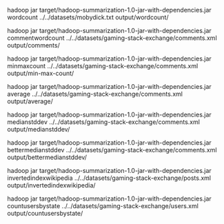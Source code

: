 hadoop jar target/hadoop-summarization-1.0-jar-with-dependencies.jar wordcount ../../datasets/mobydick.txt output/wordcount/

hadoop jar target/hadoop-summarization-1.0-jar-with-dependencies.jar commentwordcount ../../datasets/gaming-stack-exchange/comments.xml output/comments/

hadoop jar target/hadoop-summarization-1.0-jar-with-dependencies.jar minmaxcount ../../datasets/gaming-stack-exchange/comments.xml output/min-max-count/

hadoop jar target/hadoop-summarization-1.0-jar-with-dependencies.jar average ../../datasets/gaming-stack-exchange/comments.xml output/average/

hadoop jar target/hadoop-summarization-1.0-jar-with-dependencies.jar medianstddev ../../datasets/gaming-stack-exchange/comments.xml output/medianstddev/

hadoop jar target/hadoop-summarization-1.0-jar-with-dependencies.jar bettermedianstddev ../../datasets/gaming-stack-exchange/comments.xml output/bettermedianstddev/

hadoop jar target/hadoop-summarization-1.0-jar-with-dependencies.jar invertedindexwikipedia ../../datasets/gaming-stack-exchange/posts.xml output/invertedindexwikipedia/

hadoop jar target/hadoop-summarization-1.0-jar-with-dependencies.jar countusersbystate ../../datasets/gaming-stack-exchange/users.xml output/countusersbystate/


